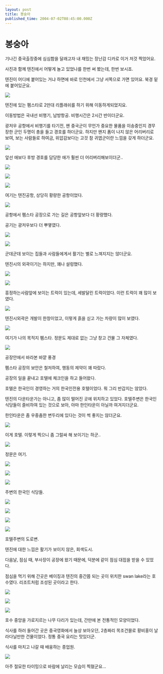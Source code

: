 ```yaml
---
layout: post
title: 봉숭아
published_time: 2004-07-02T08:45:00.000Z
---
```


# 봉숭아


기나긴 중국출장중에 심심함을 달래고자 내 재밌는 장난감 디카로 이거 저것 찍었어요.

사진과 함께 텐진에서 어떻게 놀고 있었나를 한번 써 봤는데, 한번 보시죠.

텐진이 어디에 붙어있는 거냐 하면에 바로 인천에서 그냥 서쪽으로 가면 있어요. 북경 밑에 붙어있군요.

![](../pds/200902/04/80/a0109780_49897965d5c9a.jpg)

텐진에 있는 펨스타로 2만대 리플래쉬를 하기 위해 이동하게되었지요.

이동방법은 국내선 비행기, 남방항공. 비행시간은 2시간 반이더군요.

광저우 공항에서 비행기를 타기전, 왠 중국군이 무언가 중요한 물품을 이송중인지 경무장한 군인 두명이 총을 들고 경호를 하더군요. 하지만 왠지 폼이 나지 않은 어리버리로 보여, 보는 사람들로 하여금, 위압감보다는 고것 참 귀엽군이란 느낌을 갖게 하더군요.

![](../pds/200902/04/80/a0109780_49897965e2b4e.jpg)

앞선 애보다 후방 경호를 담당한 애가 훨씬 더 어리버리해보이더군..

![](../pds/200902/04/80/a0109780_4989796601c10.jpg)

![](../pds/200902/04/80/a0109780_498979660f9e9.jpg)

![](../pds/200902/04/80/a0109780_49897966204d8.jpg)

여기는 텐진공항, 상당히 황량한 공항이었다.

![](../pds/200902/04/80/a0109780_498979662f32a.jpg)

공항에서 펨스타 공장으로 가는 길은 공항앞보다 더 황량했다.

공기는 광저우보다 더 뿌옇였다.

![](../pds/200902/04/80/a0109780_498979663ba8b.jpg)

![](../pds/200902/04/80/a0109780_498979664f359.jpg)

군데군데 보이는 집들과 사람들에게서 활기는 별로 느껴지지는 않더군요.

텐진시의 외곽이기는 하지만, 꽤나 설렁했다.

![](../pds/200902/04/80/a0109780_498979665eda6.jpg)

![](../pds/200902/04/80/a0109780_498979666d4d6.jpg)

흥정하는사람앞에 보이는 트럭이 있는데, 세발달린 트럭이었다. 이런 트럭이 꽤 많이 보였다.

![](../pds/200902/04/80/a0109780_4989796679b7b.jpg)

텐진시외곽은 개발이 한창이었고, 이렇게 흙을 싣고 가는 차량이 많이 보였다.

![](../pds/200902/04/80/a0109780_4989796688204.jpg)

여기가 나의 목적지 펨스타. 정문도 제대로 없는 그냥 창고 건물 그 자체였다.

![](../pds/200902/04/80/a0109780_498979669492c.jpg)

공장안에서 바라본 바깥 풍경

펨스타 공장의 보안은 철저하여, 행동의 제약이 꽤 따랐다.

공장의 일을 끝내고 호텔에 체크인을 하고 들어왔다.

호텔은 한국인이 경영하는 거의 한국인전용 호텔이었다. 뭐 그리 반갑지는 않았다.

텐진의 다운타운가는 아니고, 좀 많이 떨어진 곳에 위치하고 있었다. 호텔주변은 한국인 식당들이 즐비하여 있는 것으로 보아, 아마 한인타운이 아닐까 여겨지더군요.

한인타운은 좀 우중춤한 변두리에 있다는 것이 썩 좋지는 않더군요.

![](../pds/200902/04/80/a0109780_49897966a2f65.jpg)

이게 호텔. 이렇게 찍으니 좀 그럴싸 해 보이기는 하군..

![](../pds/200902/04/80/a0109780_49897966b3edf.jpg)

정문은 여기.

![](../pds/200902/04/80/a0109780_49897966c27f4.jpg)

![](../pds/200902/04/80/a0109780_49897966d264f.jpg)

![](../pds/200902/04/80/a0109780_49897966e5038.jpg)

주변의 한국인 식당들.

![](../pds/200902/04/80/a0109780_49897967023ea.jpg)

![](../pds/200902/04/80/a0109780_4989796711ec1.jpg)

![](../pds/200902/04/80/a0109780_49897967244f5.jpg)

![](../pds/200902/04/80/a0109780_4989796734399.jpg)

호텔주변의 도로변.

텐진에 대한 느낌은 활기가 보이지 않은, 회색도시.

다음날, 점심 때, 부사장이 공장에 왔기 때문에, 덕분에 같이 점심 대접을 받을 수 있었다.

점심을 먹기 위해 간곳은 베이징과 텐진의 중간쯤 되는 곳이 위치한 swan lake라는 호수였다. 리조트처럼 조성된 곳이라고 한다.

![](../pds/200902/04/80/a0109780_498979674299c.jpg)

![](../pds/200902/04/80/a0109780_498979674fca7.jpg)

![](../pds/200902/04/80/a0109780_498979675b76a.jpg)

호수 중앙을 가로지르는 나무 다리가 있는데, 간만에 본 전통적인 모양이었다.

식사를 하러 들어간 곳은 중국영화에서 늘상 보아오던, 2층짜리 목조건믈로 황비홍이 날라다닐만한 건물이었다. 정통 중국 요리는 맛있더군.

식사를 마치고 나갈 때 배웅하는 종업원.

![](../pds/200902/04/80/a0109780_498979676ba32.jpg)

아주 절묘한 타이밍으로 바람에 날리는 모습이 찍혔군요…

